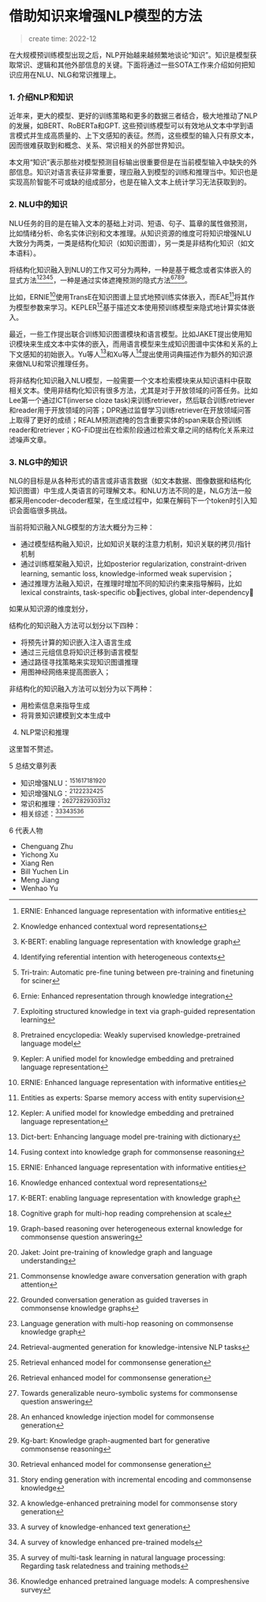 # 借助知识来增强NLP模型的方法

> create time: 2022-12

在大规模预训练模型出现之后，NLP开始越来越频繁地谈论“知识”。知识是模型获取常识、逻辑和其他外部信息的关键。下面将通过一些SOTA工作来介绍如何把知识应用在NLU、NLG和常识推理上。

### 1. 介绍NLP和知识

近年来，更大的模型、更好的训练策略和更多的数据三者结合，极大地推动了NLP的发展，如BERT、RoBERTa和GPT. 这些预训练模型可以有效地从文本中学到语言模式并生成高质量的、上下文感知的表征。然而，这些模型的输入只有原文本，因而很难获取到和概念、关系、常识相关的外部世界知识。

本文用“知识”表示那些对模型预测目标输出很重要但是在当前模型输入中缺失的外部信息。知识对语言表征非常重要，理应融入到模型的训练和推理当中。知识也是实现高阶智能不可或缺的组成部分，也是在输入文本上统计学习无法获取到的。

### 2. NLU中的知识

NLU任务的目的是在输入文本的基础上对词、短语、句子、篇章的属性做预测，比如情绪分析、命名实体识别和文本推理。从知识资源的维度可将知识增强NLU大致分为两类，一类是结构化知识（如知识图谱），另一类是非结构化知识（如文本语料）。

将结构化知识融入到NLU的工作又可分为两种，一种是基于概念或者实体嵌入的显式方法[^zhang2019][^peters2019][^liu2020][^yu2020a][^zeng2020]，一种是通过实体遮掩预测的隐式方法[^sun2019][^shen2020][^xiong2020][^wang2019]。

比如，ERNIE[^zhang2019]使用TransE在知识图谱上显式地预训练实体嵌入，而EAE[^fevry2020]将其作为模型参数来学习。KEPLER[^wang2019]基于描述文本使用预训练模型来隐式地计算实体嵌入。

最近，一些工作提出联合训练知识图谱模块和语言模型。比如JAKET提出使用知识模块来生成文本中实体的嵌入，而用语言模型来生成知识图谱中实体和关系的上下文感知的初始嵌入。Yu等人[^yu2020c]和Xu等人[^xu2021]提出使用词典描述作为额外的知识源 来做NLU和常识推理任务。

将非结构化知识融入NLU模型，一般需要一个文本检索模块来从知识语料中获取相关文本。使用非结构化知识有很多方法，尤其是对于开放领域的问答任务。比如Lee第一个通过ICT(inverse cloze task)来训练retriever，然后联合训练retriever和reader用于开放领域的问答；DPR通过监督学习训练retriever在开放领域问答上取得了更好的成绩；REALM预测遮掩的包含重要实体的span来联合预训练reader和retriever；KG-FiD提出在检索阶段通过检索文章之间的结构化关系来过滤噪声文章。

### 3. NLG中的知识 

NLG的目标是从各种形式的语言或非语言数据（如文本数据、图像数据和结构化知识图谱）中生成人类语言的可理解文本。和NLU方法不同的是，NLG方法一般都采用encoder-decoder框架，在生成过程中，如果在解码下一个token时引入知识会面临很多挑战。

当前将知识融入NLG模型的方法大概分为三种：
- 通过模型结构融入知识，比如知识关联的注意力机制，知识关联的拷贝/指针机制
- 通过训练框架融入知识，比如posterior regularization, constraint-driven learning, semantic loss, knowledge-informed weak supervision；
- 通过推理方法融入知识，在推理时增加不同的知识约束来指导解码，比如lexical constraints, task-specific objectives, global inter-dependency；

如果从知识源的维度划分，

结构化的知识融入方法可以划分以下四种：
- 将预先计算的知识嵌入注入语言生成
- 通过三元组信息将知识迁移到语言模型
- 通过路径寻找策略来实现知识图谱推理
- 用图神经网络来提高图嵌入；

非结构化的知识融入方法可以划分为以下两种：
- 用检索信息来指导生成
- 将背景知识建模到文本生成中


4. NLP常识和推理

这里暂不赘述。

5 总结文章列表

- 知识增强NLU：[^zhang2019][^peters2019][^liu2020][^ding2019][^lv2020][^yu2022b]
- 知识增强NLG：[^zhou2018][^zhang2020a][^ji2020b][^lewis2020][^wang2021]
- 常识和推理：[^lin2019][^ma2019][^fan2020][^liu2021b][^wang2021][^guan2019][^guan2020b]
- 相关综述：[^yu2020b][^yang2021][^zhang2022][^wei2021]

6 代表人物

- Chenguang Zhu
- Yichong Xu
- Xiang Ren
- Bill Yuchen Lin
- Meng Jiang
- Wenhao Yu

[^zhang2022]: A survey of multi-task learning in natural language processing: Regarding task relatedness and training methods
[^wei2021]: Knowledge enhanced pretrained language models: A compreshensive survey
[^yang2021]:  A survey of knowledge enhanced pre-trained models
[^wang2021]: Retrieval enhanced model for commonsense generation
[^xu2021]: Fusing context into knowledge graph for commonsense reasoning
[^liu2021b]: Kg-bart: Knowledge graph-augmented bart for generative commonsense reasoning
[^yu2022b]: Jaket: Joint pre-training of knowledge graph and language understanding
[^fan2020]: An enhanced knowledge injection model for commonsense generation
[^guan2020b]: A knowledge-enhanced pretraining model for commonsense story generation
[^yu2020b]: A survey of knowledge-enhanced text generation
[^yu2020a]: Identifying referential intention with heterogeneous contexts
[^lewis2020]: Retrieval-augmented generation for knowledge-intensive NLP tasks
[^ji2020b]: Language generation with multi-hop reasoning on commonsense knowledge graph
[^lv2020]: Graph-based reasoning over heterogeneous external knowledge for commonsense question answering
[^fevry2020]: Entities as experts: Sparse memory access with entity supervision
[^xiong2020]: Pretrained encyclopedia: Weakly supervised knowledge-pretrained language model
[^shen2020]: Exploiting structured knowledge in text via graph-guided representation learning
[^zeng2020]: Tri-train: Automatic pre-fine tuning between pre-training and finetuning for sciner
[^yu2020c]: Dict-bert: Enhancing language model pre-training with dictionary
[^zhang2020a]: Grounded conversation generation as guided traverses in commonsense knowledge graphs
[^liu2020]: K-BERT: enabling language representation with knowledge graph
[^zhang2019]: ERNIE: Enhanced language representation with informative entities
[^sun2019]: Ernie: Enhanced representation through knowledge integration
[^wang2019]: Kepler: A unified model for knowledge embedding and pretrained language representation
[^peters2019]: Knowledge enhanced contextual word representations
[^guan2019]: Story ending generation with incremental encoding and commonsense knowledge
[^ding2019]: Cognitive graph for multi-hop reading comprehension at scale
[^ma2019]: Towards generalizable neuro-symbolic systems for commonsense question answering
[^lin2019]: Retrieval enhanced model for commonsense generation
[^zhou2018]: Commonsense knowledge aware conversation generation with graph attention

